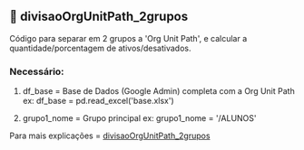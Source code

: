 
## 🤖 divisaoOrgUnitPath_2grupos

Código para separar em 2 grupos a 'Org Unit Path', e calcular a quantidade/porcentagem de ativos/desativados.

<h3>Necessário: </h3>

1. df_base = Base de Dados (Google Admin) completa com a Org Unit Path
ex: df_base = pd.read_excel('base.xlsx')

2. grupo1_nome = Grupo principal
ex: grupo1_nome = '/ALUNOS'

Para mais explicações = [divisaoOrgUnitPath_2grupos](./ExplicacaoDetalhadaDosCodigos/divisaoOrgUnitPath_2grupos.md)